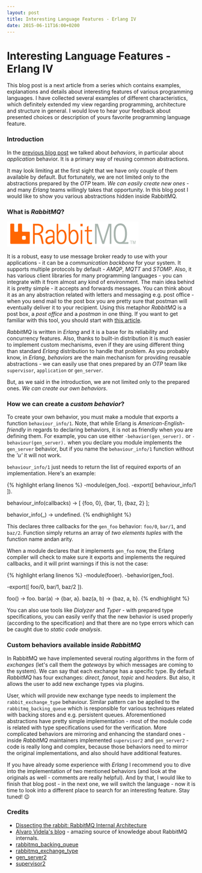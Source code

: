 ```yaml
---
layout: post
title: Interesting Language Features - Erlang IV
date: 2015-06-11T16:00+0200
---
```


# Interesting Language Features - Erlang IV

<quote class="disclaimer">This blog post is a next article from a series which contains examples, explanations and details about interesting features of various programming languages. I have collected several examples of different characteristics, which definitely extended my view regarding programming, architecture and structure in general. I would love to hear your feedback about presented choices or description of yours favorite programming language feature.</quote>

### Introduction

In the [previous blog post](http://www.afronski.pl/2015/05/14/interesting-language-features-erlang-application-behavior.html) we talked about *behaviors*, in particular about *application* behavior. It is a primary way of reusing common abstractions.

It may look limiting at the first sight that we have only couple of them available by default. But fortunately, we are not limited only to the abstractions prepared by the *OTP* team. *We can easily create new ones* - and many *Erlang* teams willingly takes that opportunity. In this blog post I would like to show you various abstractions hidden inside RabbitMQ.

### What is *RabbitMQ*?

<img class="right rabbitmq-logo" alt="RabbitMQ Logo" src="/assets/RabbitMQ.png" />

It is a robust, easy to use message broker ready to use with your applications - it can be a *communication backbone* for your system. It supports multiple protocols by default - *AMQP*, *MQTT* and *STOMP*. Also, it has various client libraries for many programming languages - you can integrate with it from almost any kind of environment. The main idea behind it is pretty simple - it accepts and forwards messages. You can think about it as an any abstraction related with letters and messaging e.g. post office - when you send mail to the post box you are pretty sure that postman will eventually deliver it to your recipient. Using this metaphor *RabbitMQ* is a post box, a *post office* and a *postman* in one thing. If you want to get familiar with this tool, you should start with [this article](https://www.rabbitmq.com/getstarted.html).

*RabbitMQ* is written in *Erlang* and it is a base for its reliability and concurrency features. Also, thanks to built-in distribution it is much easier to implement custom mechanisms, even if they are using different thing than standard *Erlang* distribution to handle that problem. As you probably know, in *Erlang*, *behaviors* are the main mechanism for providing reusable abstractions - we can easily use that ones prepared by an *OTP* team like `supervisor`, `application` or `gen_server`.

But, as we said in the introduction, we are not limited only to the prepared ones. *We can create our own behaviors*.

### How we can create a *custom behavior*?

To create your own behavior, you must make a module that exports a function `behaviour_info/1`. Note, that while Erlang is *American-English-friendly* in regards to declaring behaviors, it is not as friendly when you are defining them. For example, you can use either `-behavior(gen_server).` or `-behaviour(gen_server).` when you declare you module implements the `gen_server` behavior, but if you name the `behaviour_info/1` function without the *'u'* it will not work.

`behaviour_info/1` just needs to return the list of required exports of an implementation. Here's an example:

{% highlight erlang linenos %}
-module(gen_foo).
-export([ behaviour_info/1 ]).

behaviour_info(callbacks) ->
  [ {foo, 0}, {bar, 1}, {baz, 2} ];

behavior_info(_) ->
    undefined.
{% endhighlight %}

This declares three callbacks for the `gen_foo` behavior: `foo/0`, `bar/1`, and `baz/2`. Function simply returns an array of *two elements tuples* with the function name andan arity.

When a module declares that it implements `gen_foo` now, the Erlang compiler will check to make sure it exports and implements the required callbacks, and it will print warnings if this is not the case:

{% highlight erlang linenos %}
-module(fooer).
-behavior(gen_foo).

-export([ foo/0, bar/1, baz/2 ]).

foo() -> foo.
bar(a) -> {bar, a}.
baz(a, b) -> {baz, a, b}.
{% endhighlight %}

You can also use tools like *Dialyzer* and *Typer* - with prepared type specifications, you can easily verify that the new behavior is used properly (according to the specification) and that there are no type errors which can be caught due to *static code analysis*.

### Custom behaviors available inside *RabbitMQ*

In RabbitMQ we have implemented several routing algorithms in the form of *exchanges* (let's call them the *gateways* by which messages are coming to the system). We can say that each exchange has a specific type. By default *RabbitMQ* has four exchanges: *direct*, *fanout*, *topic* and *headers*. But also, it allows the user to add new exchange types via plugins.

User, which will provide new exchange type needs to implement the `rabbit_exchange_type` behaviour. Similar pattern can be applied to the `rabbitmq_backing_queue` which is responsible for various techniques related with backing stores and e.g. persistent queues. Aforementioned abstractions have pretty simple implementation - most of the module code is related with type specifications used for the verification. More complicated behaviors are mirroring and enhancing the standard ones - inside *RabbitMQ* maintainers implemented `supervisor2` and `gen_server2` - code is really long and complex, because those behaviors need to mirror the original implementations, and also should have additional features.

If you have already some experience with *Erlang* I recommend you to dive into the implementation of two mentioned behaviors (and look at the originals as well - comments are really helpful). And by that, I would like to finish that blog post - in the next one, we will switch the language - now it is time to look into a different place to search for an interesting feature. Stay tuned! :wink: 

### Credits

- [Dissecting the rabbit: RabbitMQ Internal Architecture](http://www.slideshare.net/old_sound/dissecting-the-rabbit)
- [Alvaro Videla's blog](http://videlalvaro.github.io) - amazing source of knowledge about RabbitMQ internals.
- [rabbitmq_backing_queue](https://github.com/rabbitmq/rabbitmq-server/blob/master/src/rabbit_backing_queue.erl)
- [rabbitmq_exchange_type](https://github.com/rabbitmq/rabbitmq-server/blob/master/src/rabbit_exchange_type.erl)
- [gen_server2](https://github.com/rabbitmq/rabbitmq-server/blob/master/src/gen_server2.erl)
- [supervisor2](https://github.com/rabbitmq/rabbitmq-server/blob/master/src/supervisor2.erl)
